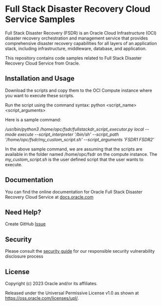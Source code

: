 # Full Stack Disaster Recovery Cloud Service Samples

Full Stack Disaster Recovery (FSDR) is an Oracle Cloud Infrastructure (OCI) disaster recovery orchestration and management service that provides comprehensive disaster recovery capabilities for all layers of an application stack, including infrastructure, middleware, database, and application.

This repository contains code samples related to Full Stack Disaster Recovery Cloud Service from Oracle.

## Installation and Usage

Download the scripts and copy them to the OCI Compute instance where you want to execute these scripts.

Run the script using the command syntax: python <script_name> <script_arguments>
  
Here is a sample command:
  
<i> /usr/bin/python3 /home/opc/fsdr/fullstackdr_script_executor.py local --mode execute --script_interpreter '/bin/sh' --script_path '/home/opc/fsdr/my_custom_script.sh' --script_arguments  'FSDR1 FSDR2' </i>

In the above sample command, we are assuming that the scripts are available in the folder named /home/opc/fsdr on the compute instance.  The <i> my_custom_script.sh </i> is the user defined script that the user wants to execute.  

## Documentation

You can find the online documentation for Oracle Full Stack Disaster Recovery Cloud Service at [docs.oracle.com](https://docs.oracle.com/en-us/iaas/disaster-recovery/doc/overview-disaster-recovery.html)

## Need Help?

Create GitHub [Issue](https://github.com/oracle-samples/full-stack-disaster-recovery/issues)

## Security

Please consult the [security guide](./SECURITY.md) for our responsible security vulnerability disclosure process

## License

Copyright (c) 2023 Oracle and/or its affiliates.

Released under the Universal Permissive License v1.0 as shown at
<https://oss.oracle.com/licenses/upl/>.
